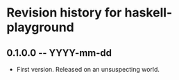 # Revision history for haskell-playground

## 0.1.0.0 -- YYYY-mm-dd

* First version. Released on an unsuspecting world.
